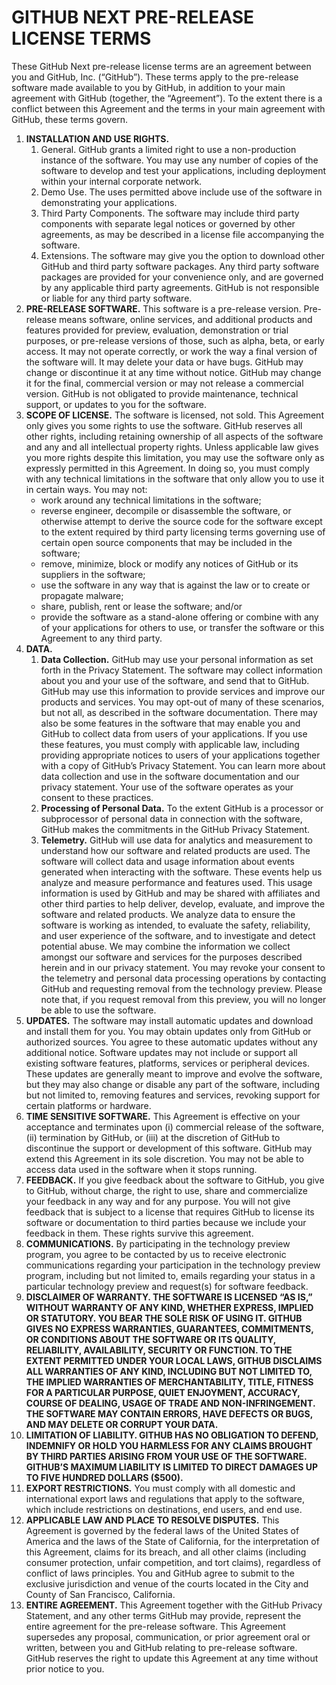 # GITHUB NEXT PRE-RELEASE LICENSE TERMS

These GitHub Next pre-release license terms are an agreement between you and GitHub, Inc. (“GitHub”). These terms apply to the pre-release software made available to you by GitHub, in addition to your main agreement with GitHub (together, the “Agreement”). To the extent there is a conflict between this Agreement and the terms in your main agreement with GitHub, these terms govern. 

1. **INSTALLATION AND USE RIGHTS.**
   1. General. GitHub grants a limited right to use a non-production instance of the software. You may use any number of copies of the software to develop and test your applications, including deployment within your internal corporate network.
   2. Demo Use. The uses permitted above include use of the software in demonstrating your applications.
   3. Third Party Components. The software may include third party components with separate legal notices or governed by other agreements, as may be described in a license file accompanying the software.
   4. Extensions. The software may give you the option to download other GitHub and third party software packages. Any third party software packages are provided for your convenience only, and are governed by any applicable third party agreements. GitHub is not responsible or liable for any third party software.
2. **PRE-RELEASE SOFTWARE.** This software is a pre-release version. Pre-release means software, online services, and additional products and features provided for preview, evaluation, demonstration or trial purposes, or pre-release versions of those, such as alpha, beta, or early access. It may not operate correctly, or work the way a final version of the software will. It may delete your data or have bugs. GitHub may change or discontinue it at any time without notice.  GitHub may change it for the final, commercial version or may not release a commercial version.  GitHub is not obligated to provide maintenance, technical support, or updates to you for the software. 
3. **SCOPE OF LICENSE.** The software is licensed, not sold. This Agreement only gives you some rights to use the software. GitHub reserves all other rights, including retaining ownership of all aspects of the software and any and all intellectual property rights. Unless applicable law gives you more rights despite this limitation, you may use the software only as expressly permitted in this Agreement. In doing so, you must comply with any technical limitations in the software that only allow you to use it in certain ways. You may not:
   * work around any technical limitations in the software;
   * reverse engineer, decompile or disassemble the software, or otherwise attempt to derive the source code for the software except to the extent required by third party licensing terms governing use of certain open source components that may be included in the software;
   * remove, minimize, block or modify any notices of GitHub or its suppliers in the software;
   * use the software in any way that is against the law or to create or propagate malware; 
   * share, publish, rent or lease the software; and/or
   * provide the software as a stand-alone offering or combine with any of your applications for others to use, or transfer the software or this Agreement to any third party.
4. **DATA.**
   1. **Data Collection.** GitHub may use your personal information as set forth in the Privacy Statement. The software may collect information about you and your use of the software, and send that to GitHub. GitHub may use this information to provide services and improve our products and services. You may opt-out of many of these scenarios, but not all, as described in the software documentation. There may also be some features in the software that may enable you and GitHub to collect data from users of your applications. If you use these features, you must comply with applicable law, including providing appropriate notices to users of your applications together with a copy of GitHub’s Privacy Statement. You can learn more about data collection and use in the software documentation and our privacy statement. Your use of the software operates as your consent to these practices.  
   2. **Processing of Personal Data.** To the extent GitHub is a processor or subprocessor of personal data in connection with the software, GitHub makes the commitments in the GitHub Privacy Statement.
   3. **Telemetry.** GitHub will use data for analytics and measurement to understand how our software and related products are used. The software will collect data and usage information about events generated when interacting with the software. These events help us analyze and measure performance and features used. This usage information is used by GitHub and may be shared with affiliates and other third parties to help deliver, develop, evaluate, and improve the software and related products. We analyze data to ensure the software is working as intended, to evaluate the safety, reliability, and user experience of the software, and to investigate and detect potential abuse.  We may combine the information we collect amongst our software and services for the purposes described herein and in our privacy statement. You may revoke your consent to the telemetry and personal data processing operations by contacting GitHub and requesting removal from the technology preview. Please note that, if you request removal from this preview, you will no longer be able to use the software. 
5. **UPDATES.** The software may install automatic updates and download and install them for you.  You may obtain updates only from GitHub or authorized sources. You agree to these automatic updates without any additional notice. Software updates may not include or support all existing software features, platforms, services or peripheral devices. These updates are generally meant to improve and evolve the software, but they may also change or disable any part of the software, including but not limited to, removing features and services, revoking support for certain platforms or hardware.
6. **TIME SENSITIVE SOFTWARE.** This Agreement is effective on your acceptance and terminates upon (i) commercial release of the software, (ii) termination by GitHub, or (iii) at the discretion of GitHub to discontinue the support or development of this software. GitHub may extend this Agreement in its sole discretion. You may not be able to access data used in the software when it stops running.
7. **FEEDBACK.** If you give feedback about the software to GitHub, you give to GitHub, without charge, the right to use, share and commercialize your feedback in any way and for any purpose.  You will not give feedback that is subject to a license that requires GitHub to license its software or documentation to third parties because we include your feedback in them. These rights survive this agreement.
8. **COMMUNICATIONS.** By participating in the technology preview program, you agree to be contacted by us to receive electronic communications regarding your participation in the technology preview program, including but not limited to, emails regarding your status in a particular technology preview and request(s) for software feedback.
9. **DISCLAIMER OF WARRANTY. THE SOFTWARE IS LICENSED “AS IS,” WITHOUT WARRANTY OF ANY KIND, WHETHER EXPRESS, IMPLIED OR STATUTORY.  YOU BEAR THE SOLE RISK OF USING IT.  GITHUB GIVES NO EXPRESS WARRANTIES, GUARANTEES, COMMITMENTS, OR CONDITIONS ABOUT THE SOFTWARE OR ITS QUALITY, RELIABILITY, AVAILABILITY, SECURITY OR FUNCTION. TO THE EXTENT PERMITTED UNDER YOUR LOCAL LAWS, GITHUB DISCLAIMS ALL WARRANTIES OF ANY KIND, INCLUDING BUT NOT LIMITED TO, THE IMPLIED WARRANTIES OF MERCHANTABILITY, TITLE, FITNESS FOR A PARTICULAR PURPOSE, QUIET ENJOYMENT, ACCURACY, COURSE OF DEALING, USAGE OF TRADE AND NON-INFRINGEMENT.  THE SOFTWARE MAY CONTAIN ERRORS, HAVE DEFECTS OR BUGS, AND MAY DELETE OR CORRUPT YOUR DATA.**
10. **LIMITATION OF LIABILITY. GITHUB HAS NO OBLIGATION TO DEFEND, INDEMNIFY OR HOLD YOU HARMLESS FOR ANY CLAIMS BROUGHT BY THIRD PARTIES ARISING FROM YOUR USE OF THE SOFTWARE.  GITHUB’S MAXIMUM LIABILITY IS LIMITED TO DIRECT DAMAGES UP TO FIVE HUNDRED DOLLARS ($500).**
11. **EXPORT RESTRICTIONS.** You must comply with all domestic and international export laws and regulations that apply to the software, which include restrictions on destinations, end users, and end use.  
12. **APPLICABLE LAW AND PLACE TO RESOLVE DISPUTES.** This Agreement is governed by the federal laws of the United States of America and the laws of the State of California, for the interpretation of this Agreement, claims for its breach, and all other claims (including consumer protection, unfair competition, and tort claims), regardless of conflict of laws principles. You and GitHub agree to submit to the exclusive jurisdiction and venue of the courts located in the City and County of San Francisco, California.
13. **ENTIRE AGREEMENT.** This Agreement together with the GitHub Privacy Statement, and any other terms GitHub may provide, represent the entire agreement for the pre-release software.  This Agreement supersedes any proposal, communication, or prior agreement oral or written, between you and GitHub relating to pre-release software. GitHub reserves the right to update this Agreement at any time without prior notice to you.
